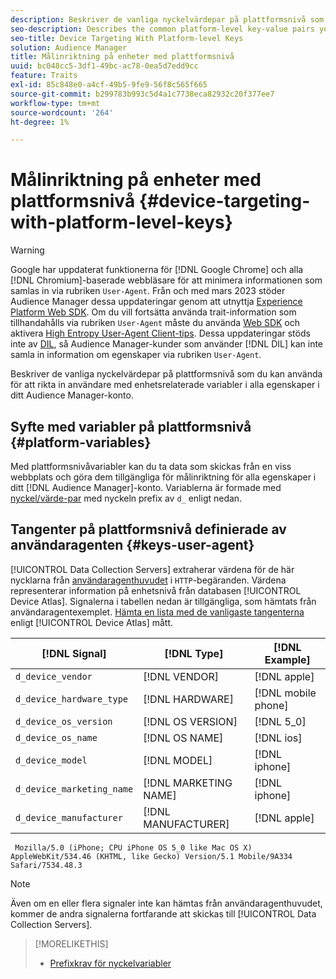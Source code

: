 ```yaml
---
description: Beskriver de vanliga nyckelvärdepar på plattformsnivå som du kan använda för att rikta in användare med enhetsrelaterade variabler i alla egenskaper i ditt Audience Manager-konto.
seo-description: Describes the common platform-level key-value pairs you can use to target users with device-related variables across all properties in your Audience Manager account.
seo-title: Device Targeting With Platform-level Keys
solution: Audience Manager
title: Målinriktning på enheter med plattformsnivå
uuid: bc048cc5-3df1-49bc-ac78-0ea5d7edd9cc
feature: Traits
exl-id: 85c848e0-a4cf-49b5-9fe9-56f8c565f665
source-git-commit: b299783b993c5d4a1c7738eca82932c20f377ee7
workflow-type: tm+mt
source-wordcount: '264'
ht-degree: 1%

---
```


# Målinriktning på enheter med plattformsnivå {#device-targeting-with-platform-level-keys}

>[!WARNING]
>
>Google har uppdaterat funktionerna för [!DNL Google Chrome] och alla [!DNL Chromium]-baserade webbläsare för att minimera informationen som samlas in via rubriken `User-Agent`.
>Från och med mars 2023 stöder Audience Manager dessa uppdateringar genom att utnyttja [Experience Platform Web SDK](https://experienceleague.adobe.com/docs/experience-platform/edge/home.html?lang=sv-SE). Om du vill fortsätta använda trait-information som tillhandahålls via rubriken `User-Agent` måste du använda [Web SDK](https://experienceleague.adobe.com/docs/experience-platform/edge/home.html?lang=sv-SE) och aktivera [High Entropy User-Agent Client-tips](https://experienceleague.adobe.com/docs/experience-platform/edge/fundamentals/user-agent-client-hints.html?lang=sv-SE).
>Dessa uppdateringar stöds inte av [DIL](../../../using/dil/dil-overview.md), så Audience Manager-kunder som använder [!DNL DIL] kan inte samla in information om egenskaper via rubriken `User-Agent`.

Beskriver de vanliga nyckelvärdepar på plattformsnivå som du kan använda för att rikta in användare med enhetsrelaterade variabler i alla egenskaper i ditt Audience Manager-konto.

## Syfte med variabler på plattformsnivå {#platform-variables}

<!-- c_tb_device_targeting.xml -->

Med plattformsnivåvariabler kan du ta data som skickas från en viss webbplats och göra dem tillgängliga för målinriktning för alla egenskaper i ditt [!DNL Audience Manager]-konto. Variablerna är formade med [nyckel/värde-par](../../reference/key-value-pairs-explained.md) med nyckeln prefix av `d_` enligt nedan.

## Tangenter på plattformsnivå definierade av användaragenten {#keys-user-agent}

[!UICONTROL Data Collection Servers] extraherar värdena för de här nycklarna från [användaragenthuvudet](https://www.w3.org/Protocols/rfc2616/rfc2616-sec14.html#sec14.43) i `HTTP`-begäranden. Värdena representerar information på enhetsnivå från databasen [!UICONTROL Device Atlas]. Signalerna i tabellen nedan är tillgängliga, som hämtats från användaragentexemplet. [Hämta en lista med de vanligaste tangenterna ](assets/device_keys.csv) enligt [!UICONTROL Device Atlas] mått.

| [!DNL Signal] | [!DNL Type] | [!DNL Example] |
|---|---|---|
| `d_device_vendor` | [!DNL VENDOR] | [!DNL apple] |
| `d_device_hardware_type` | [!DNL HARDWARE] | [!DNL mobile phone] |
| `d_device_os_version` | [!DNL OS VERSION] | [!DNL 5_0] |
| `d_device_os_name` | [!DNL OS NAME] | [!DNL ios] |
| `d_device_model` | [!DNL MODEL] | [!DNL iphone] |
| `d_device_marketing_name` | [!DNL MARKETING NAME] | [!DNL iphone] |
| `d_device_manufacturer` | [!DNL MANUFACTURER] | [!DNL apple] |

```
 Mozilla/5.0 (iPhone; CPU iPhone OS 5_0 like Mac OS X) AppleWebKit/534.46 (KHTML, like Gecko) Version/5.1 Mobile/9A334 Safari/7534.48.3
```

>[!NOTE]
>
>Även om en eller flera signaler inte kan hämtas från användaragenthuvudet, kommer de andra signalerna fortfarande att skickas till [!UICONTROL Data Collection Servers].

>[!MORELIKETHIS]
>
>* [Prefixkrav för nyckelvariabler](../../features/traits/trait-variable-prefixes.md)
